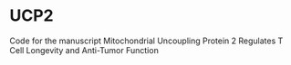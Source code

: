 # UCP2
Code for the manuscript Mitochondrial Uncoupling Protein 2 Regulates T Cell Longevity and Anti-Tumor Function
